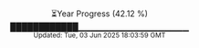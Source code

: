 <p align="center">
⏳Year Progress (42.12 %)<br>
████████████▁▁▁▁▁▁▁▁▁▁▁▁▁▁▁▁▁▁ <br>
<sub>Updated: Tue, 03 Jun 2025 18:03:59 GMT</sub>
</p>

